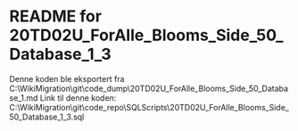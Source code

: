 # README for 20TD02U_ForAlle_Blooms_Side_50_Database_1_3
Denne koden ble eksportert fra C:\WikiMigration\git\code_dump\20TD02U_ForAlle_Blooms_Side_50_Database_1.md
Link til denne koden: C:\WikiMigration\git\code_repo\SQLScripts\20TD02U_ForAlle_Blooms_Side_50_Database_1_3.sql
